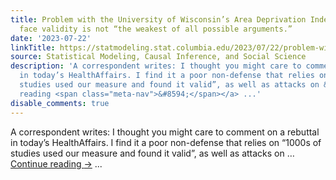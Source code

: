 ```yaml
---
title: Problem with the University of Wisconsin’s Area Deprivation Index.  And, no,
  face validity is not “the weakest of all possible arguments.”
date: '2023-07-22'
linkTitle: https://statmodeling.stat.columbia.edu/2023/07/22/problem-with-the-university-of-wisconsins-area-deprivation-index-and-no-face-validity-is-not-the-weakest-of-all-possible-arguments/
source: Statistical Modeling, Causal Inference, and Social Science
description: 'A correspondent writes: I thought you might care to comment on a rebuttal
  in today’s HealthAffairs. I find it a poor non-defense that relies on “1000s of
  studies used our measure and found it valid”, as well as attacks on &#8230; <a href="https://statmodeling.stat.columbia.edu/2023/07/22/problem-with-the-university-of-wisconsins-area-deprivation-index-and-no-face-validity-is-not-the-weakest-of-all-possible-arguments/">Continue
  reading <span class="meta-nav">&#8594;</span></a> ...'
disable_comments: true
---
```

A correspondent writes: I thought you might care to comment on a rebuttal in today’s HealthAffairs. I find it a poor non-defense that relies on “1000s of studies used our measure and found it valid”, as well as attacks on &#8230; <a href="https://statmodeling.stat.columbia.edu/2023/07/22/problem-with-the-university-of-wisconsins-area-deprivation-index-and-no-face-validity-is-not-the-weakest-of-all-possible-arguments/">Continue reading <span class="meta-nav">&#8594;</span></a> ...